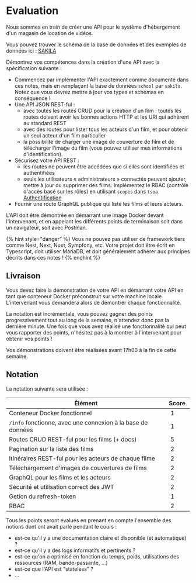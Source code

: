 # Evaluation

Nous sommes en train de créer une API pour le système d'hébergement d'un magasin de location de vidéos.

Vous pouvez trouver le schéma de la base de données et des exemples de données ici : [SAKILA](https://dev.glassworks.tech:18081/courses/sgbdr/sgbdr-supports/-/tree/main/src/samples/sakila)

Démontrez vos compétences dans la création d'une API avec la spécification suivante :

- Commencez par implémenter l'API exactement comme documenté dans ces notes, mais en remplaçant la base de données `school` par `sakila`. Notez que vous devrez mettre à jour vos types et schémas en conséquence !
- Une API JSON REST-ful :
  - avec toutes les routes CRUD pour la création d'un film : toutes les routes doivent avoir les bonnes actions HTTP et les URI qui adhèrent au standard REST
  - avec des routes pour lister tous les acteurs d'un film, et pour obtenir un seul acteur d'un film particulier
  - la possibilité de charger une image de couverture de film et de télécharger l'image du film (vous pouvez utiliser mes informations d'identification).  
- Sécurisez votre API REST :
  - les routes ne peuvent être accédées que si elles sont identifiées et authentifiées
  - seuls les utilisateurs « administrateurs » connectés peuvent ajouter, mettre à jour ou supprimer des films. Implémentez le RBAC (contrôle d'accès basé sur les rôles) en utilisant `scopes` dans `tsoa` [Authentification](https://tsoa-community.github.io/docs/authentication.html)
- Fournir une route GraphQL publique qui liste les films et leurs acteurs.

L'API doit être démontrée en démarrant une image Docker devant l'intervenant, et en appelant les différents points de terminaison soit dans un navigateur, soit avec Postman.


{% hint style="danger" %}
Vous ne pouvez pas utiliser de framework tiers comme Nest, Next, Nuxt, Sympfony, etc. Votre projet doit être écrit en Typescript, doit utiliser MariaDB, et doit généralement adhérer aux principes décrits dans ces notes !
{% endhint %}

## Livraison

Vous devez faire la démonstration de votre API en démarrant votre API en tant que conteneur Docker préconstruit sur votre machine locale. L'intervenant vous demandera alors de démontrer chaque fonctionnalité.

La notation est incrémentale, vous pouvez gagner des points progressivement tout au long de la semaine, n'attendez donc pas la dernière minute. Une fois que vous avez réalisé une fonctionnalité qui peut vous rapporter des points, n'hésitez pas à la montrer à l'intervenant pour obtenir vos points !

Vos démonstrations doivent être réalisées avant 17h00 à la fin de cette semaine.

## Notation

La notation suivante sera utilisée :

| Élément | Score |
|--|--|
| Conteneur Docker fonctionnel | 1 |
| `/info` fonctionne, avec une connexion à la base de données | 1 |
| Routes CRUD REST-ful pour les films (+ docs) | 5 |
| Pagination sur la liste des films | 2 |
| Itinéraires REST-ful pour les acteurs de chaque filme | 2 |
| Téléchargement d'images de couvertures de films | 2 |
| GraphQL pour les films et les acteurs | 2 |
| Sécurité et utilisation correct des JWT | 2 |
| Getion du refresh-token | 1 |
| RBAC | 2 |


Tous les points seront évalués en prenant en compte l'ensemble des notions dont ont avait parlé pendant le cours :

- est-ce qu'il y a une documentation claire et disponible (et automatique) ?
- est-ce qu'il y a des logs informatifs et pertinents ?
- est-ce qu'on a optimisé en fonction du temps, poids, utilisations des ressources (RAM, bande-passante, ...)
- est-ce que l'API est "stateless" ?
- ...



